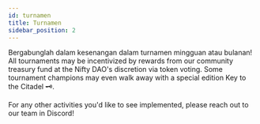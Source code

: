 ```yaml
---
id: turnamen
title: Turnamen
sidebar_position: 2
---
```


Bergabunglah dalam kesenangan dalam turnamen mingguan atau bulanan! All tournaments may be incentivized by rewards from our community treasury fund at the Nifty DAO's discretion via token voting. Some tournament champions may even walk away with a special edition Key to the Citadel 🗝️.

For any other activities you'd like to see implemented, please reach out to our team in Discord!
